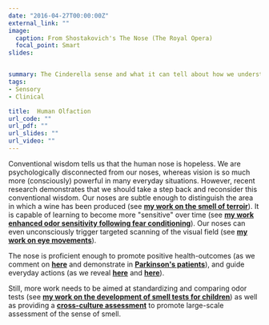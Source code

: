 ```yaml
---
date: "2016-04-27T00:00:00Z"
external_link: ""
image:
  caption: From Shostakovich's The Nose (The Royal Opera)
  focal_point: Smart
slides: 


summary: The Cinderella sense and what it can tell about how we understand and navigate the world.
tags:
- Sensory
- Clinical

title:  Human Olfaction
url_code: ""
url_pdf: ""
url_slides: ""
url_video: ""
---
```


Conventional wisdom tells us that the human nose is hopeless. We are psychologically disconnected from our noses, whereas vision is so much more (consciously) powerful in many everyday situations. However, recent research demonstrates that we should take a step back and reconsider this conventional wisdom. Our noses are subtle enough to distinguish the area in which a wine has been produced (see [**my work on the smell of terroir**](http://127.0.0.1:4321/publication/journal-article/20_foroni-et-al.-2017/)). It is capable of learning to become more "sensitive" over time (see [**my work enhanced odor sensitivity following fear conditioning**](http://127.0.0.1:4321/publication/journal-article/14_parma-et-al.-2015/)). Our noses can even unconsciously trigger targeted scanning of the visual field (see [**my work on eye movements**](http://127.0.0.1:4321/publication/journal-article/5_parma-et-al.-2012/)).

The nose is proficient enough to promote positive health-outcomes (as we comment on [**here**](http://127.0.0.1:4321/publication/journal-article/13_cellini-_-parma-2015/) and demonstrate in [**Parkinson's patients**](http://127.0.0.1:4321/publication/journal-article/7_parma-et-al.-2013/)), and guide everyday actions (as we reveal [**here**](http://127.0.0.1:4321/publication/journal-article/9_parma-et-al.-2013/) and [**here**](http://127.0.0.1:4321/publication/journal-article/4_parma-et-al.-2011/)).

Still, more work needs to be aimed at standardizing and comparing odor tests (see [**my work on the development of smell tests for children**](http://127.0.0.1:4321/publication/journal-article/28_schriever-et-al.-2018/)) as well as providing a [**cross-culture assessment**](http://127.0.0.1:4321/publication/journal-article/19_cavazzana-et-al.-2017/) to promote large-scale assessment of the sense of smell.

